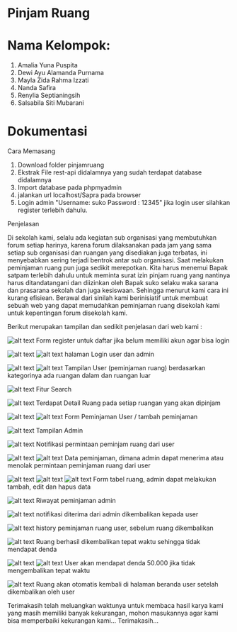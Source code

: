  # Pinjam Ruang
 
 # Nama Kelompok:
1. Amalia Yuna Puspita
2. Dewi Ayu Alamanda Purnama
3. Mayla Zida Rahma Izzati
4. Nanda Safira
5. Renylia Septianingsih
6. Salsabila Siti Mubarani 

# Dokumentasi
Cara Memasang 
1. Download folder pinjamruang
2. Ekstrak File rest-api didalamnya yang sudah terdapat database didalamnya
3. Import database pada phpmyadmin
4. jalankan url localhost/Sapra pada browser
5. Login admin "Username: suko Password : 12345" jika login user silahkan register terlebih dahulu.

Penjelasan

 Di sekolah kami, selalu ada kegiatan sub organisasi yang membutuhkan forum setiap harinya, karena forum dilaksanakan pada jam yang sama setiap sub organisasi dan ruangan yang disediakan juga terbatas, ini menyebabkan sering terjadi bentrok antar sub organisasi. Saat melakukan peminjaman ruang pun juga sedikit merepotkan. Kita harus menemui Bapak satpam terlebih dahulu untuk meminta surat izin pinjam ruang yang nantinya harus ditandatangani dan diizinkan oleh Bapak suko selaku waka sarana dan prasarana sekolah dan juga kesiswaan. Sehingga menurut kami cara ini kurang efisiean. Berawal dari sinilah kami berinisiatif untuk membuat sebuah web yang dapat memudahkan peminjaman ruang disekolah kami untuk kepentingan forum disekolah kami.
 
Berikut merupakan tampilan dan sedikit penjelasan dari web kami : 

![alt text](https://github.com/maylazidarahma/peminjamanruang/blob/master/gambar/Screenshot%20(683).png)
Form register untuk daftar jika belum memiliki akun agar bisa login

![alt text](https://github.com/maylazidarahma/peminjamanruang/blob/master/gambar/Screenshot%20(684).png)
![alt text](https://github.com/maylazidarahma/peminjamanruang/blob/master/gambar/Screenshot%20(685).png)
halaman Login user dan admin

![alt text](https://github.com/maylazidarahma/peminjamanruang/blob/master/gambar/Screenshot%20(686).png)
![alt text](https://github.com/maylazidarahma/peminjamanruang/blob/master/gambar/Screenshot%20(687).png)
Tampilan User (peminjaman ruang) berdasarkan kategorinya ada ruangan dalam dan ruangan luar

![alt text](https://github.com/maylazidarahma/peminjamanruang/blob/master/gambar/Screenshot%20(690).png)
Fitur Search

![alt text](https://github.com/maylazidarahma/peminjamanruang/blob/master/gambar/Screenshot%20(691).png)
Terdapat Detail Ruang pada setiap ruangan yang akan dipinjam

![alt text](https://github.com/maylazidarahma/peminjamanruang/blob/master/gambar/Screenshot%20(692).png)
![alt text](https://github.com/maylazidarahma/peminjamanruang/blob/master/gambar/Screenshot%20(693).png)
Form Peminjaman User / tambah peminjaman

![alt text](https://github.com/maylazidarahma/peminjamanruang/blob/master/gambar/Screenshot%20(696).png)
Tampilan Admin

![alt text](https://github.com/maylazidarahma/peminjamanruang/blob/master/gambar/Screenshot%20(697).png)
Notifikasi permintaan peminjam ruang dari user

![alt text](https://github.com/maylazidarahma/peminjamanruang/blob/master/gambar/Screenshot%20(698).png)
![alt text](https://github.com/maylazidarahma/peminjamanruang/blob/master/gambar/Screenshot%20(699).png)
Data peminjaman, dimana admin dapat menerima atau menolak permintaan peminjaman ruang dari user

![alt text](https://github.com/maylazidarahma/peminjamanruang/blob/master/gambar/Screenshot%20(702).png)
![alt text](https://github.com/maylazidarahma/peminjamanruang/blob/master/gambar/Screenshot%20(703).png)
![alt text](https://github.com/maylazidarahma/peminjamanruang/blob/master/gambar/Screenshot%20(707).png)
Form tabel ruang, admin dapat melakukan tambah, edit dan hapus data

![alt text](https://github.com/maylazidarahma/peminjamanruang/blob/master/gambar/Screenshot%20(708).png)
Riwayat peminjaman admin

![alt text](https://github.com/maylazidarahma/peminjamanruang/blob/master/gambar/Screenshot%20(709).png)
notifikasi diterima dari admin dikembalikan kepada user

![alt text](https://github.com/maylazidarahma/peminjamanruang/blob/master/gambar/Screenshot%20(710).png)
history peminjaman ruang user, sebelum ruang dikembalikan

![alt text](https://github.com/maylazidarahma/peminjamanruang/blob/master/gambar/Screenshot%20(711).png)
Ruang berhasil dikembalikan tepat waktu sehingga tidak mendapat denda

![alt text](https://github.com/maylazidarahma/peminjamanruang/blob/master/gambar/Screenshot%20(712).png)
![alt text](https://github.com/maylazidarahma/peminjamanruang/blob/master/gambar/Screenshot%20(713).png)
User akan mendapat denda 50.000 jika tidak mengembalikan tepat waktu

![alt text](https://github.com/maylazidarahma/peminjamanruang/blob/master/gambar/Screenshot%20(714).png)
Ruang akan otomatis kembali di halaman beranda user setelah dikembalikan oleh user


Terimakasih telah meluangkan waktunya untuk membaca hasil karya kami yang masih memiliki banyak kekurangan, mohon masukannya agar kami bisa memperbaiki kekurangan kami...
Terimakasih...

